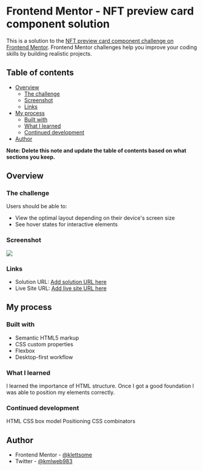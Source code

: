 # Frontend Mentor - NFT preview card component solution

This is a solution to the [NFT preview card component challenge on Frontend Mentor](https://www.frontendmentor.io/challenges/nft-preview-card-component-SbdUL_w0U). Frontend Mentor challenges help you improve your coding skills by building realistic projects.

## Table of contents

- [Overview](#overview)
  - [The challenge](#the-challenge)
  - [Screenshot](#screenshot)
  - [Links](#links)
- [My process](#my-process)
  - [Built with](#built-with)
  - [What I learned](#what-i-learned)
  - [Continued development](#continued-development)
- [Author](#author)

**Note: Delete this note and update the table of contents based on what sections you keep.**

## Overview

### The challenge

Users should be able to:

- View the optimal layout depending on their device's screen size
- See hover states for interactive elements

### Screenshot

![](./images/Screnshot.jpg)

### Links

- Solution URL: [Add solution URL here]()
- Live Site URL: [Add live site URL here](https://laughing-carson-6a831a.netlify.app)

## My process

### Built with

- Semantic HTML5 markup
- CSS custom properties
- Flexbox
- Desktop-first workflow

### What I learned

I learned the importance of HTML structure. Once I got a good foundation I was able to position my elements correctly.

### Continued development

HTML
CSS box model
Positioning
CSS combinators

## Author

- Frontend Mentor - [@klettsome](https://www.frontendmentor.io/profile/klettsome)
- Twitter - [@kmlweb983](https://www.twitter.com/kmlweb983)
